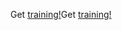 <span data-ttu-id="a0602-101">Get [training!](/learn/dynamics365/business-central?WT.mc_id=dyn365bc_landingpage-docs)</span><span class="sxs-lookup"><span data-stu-id="a0602-101">Get [training!](/learn/dynamics365/business-central?WT.mc_id=dyn365bc_landingpage-docs)</span></span>
